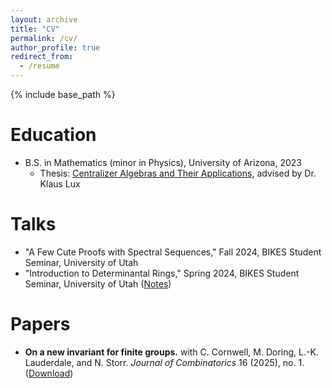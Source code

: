 ```yaml
---
layout: archive
title: "CV"
permalink: /cv/
author_profile: true
redirect_from:
  - /resume
---
```


{% include base_path %}

Education
======
- B.S. in Mathematics (minor in Physics), University of Arizona, 2023
  - Thesis: [Centralizer Algebras and Their Applications](http://emorg.github.io/files/ugrad_thesis.pdf), advised by Dr. Klaus Lux
 
Talks
======
- "A Few Cute Proofs with Spectral Sequences," Fall 2024, BIKES Student Seminar, University of Utah
- "Introduction to Determinantal Rings," Spring 2024, BIKES Student Seminar, University of Utah ([Notes](http://emorg.github.io/files/determinantal_rings.pdf))

Papers
======
- **On a new invariant for finite groups.** with C. Cornwell, M. Doring, L.-K. Lauderdale, and N. Storr. *Journal of Combinatorics* 16 (2025), no. 1. ([Download](http://emorg.github.io/files/new_inv_fg.pdf)) 

<!-- Work experience
======
* Summer 2015: Research Assistant
  * Github University
  * Duties included: Tagging issues
  * Supervisor: Professor Git

* Fall 2015: Research Assistant
  * Github University
  * Duties included: Merging pull requests
  * Supervisor: Professor Hub

Publications
======
  <ul>{% for post in site.publications %}
    {% include archive-single-cv.html %}
  {% endfor %}</ul>
  
Talks
======
  <ul>{% for post in site.talks %}
    {% include archive-single-talk-cv.html %}
  {% endfor %}</ul>
  
Teaching
======
  <ul>{% for post in site.teaching %}
    {% include archive-single-cv.html %}
  {% endfor %}</ul>
  
Service and leadership
======
* Currently signed in to 43 different slack teams -->
